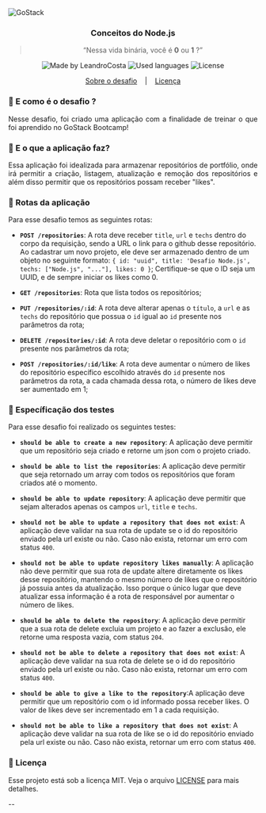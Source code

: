 <img alt="GoStack" src="https://storage.googleapis.com/golden-wind/bootcamp-gostack/header-desafios.png" />

<h3 align="center">
  Conceitos do Node.js
</h3>
<blockquote><p align="center">“Nessa vida binária, você é <strong>0</strong> ou <strong>1</strong> ?”</blockquote>

<p align="center">
    <img alt="Made by LeandroCosta" src="https://img.shields.io/badge/Made%20by-Leandro%20Costa-brightgreen">
    <img alt="Used languages" src="https://img.shields.io/github/languages/count/leealvescosta/gostack-node">
  <img alt="License" src="https://img.shields.io/badge/license-MIT-%2304D361">
</p>

<p align="center">
  <a href="#rocket-sobre-o-desafio">Sobre o desafio</a>
  &nbsp;&nbsp;&nbsp;|&nbsp;&nbsp;&nbsp;
  <a href="#memo-licença">Licença</a>
</p>

### :rocket: E como é o desafio ?

<p align="justify">Nesse desafio, foi criado uma aplicação com a finalidade de treinar o que foi aprendido no GoStack Bootcamp!</p>

### :information_desk_person: E o que a aplicação faz?

<p align="justify">Essa aplicação foi idealizada para armazenar repositórios de portfólio, onde irá permitir a criação, listagem, atualização e remoção dos repositórios e além disso permitir que os repositórios possam receber "likes".</p>


### :round_pushpin: Rotas da aplicação
Para esse desafio temos as seguintes rotas:

- **`POST /repositories`**: A rota deve receber `title`, `url` e `techs` dentro do corpo da requisição, sendo a URL o link para o github desse repositório. Ao cadastrar um novo projeto, ele deve ser armazenado dentro de um objeto no seguinte formato: `{ id: "uuid", title: 'Desafio Node.js', techs: ["Node.js", "..."], likes: 0 }`; Certifique-se que o ID seja um UUID, e de sempre iniciar os likes como 0.

- **`GET /repositories`**: Rota que lista todos os repositórios;

- **`PUT /repositories/:id`**: A rota deve alterar apenas o `título`, a `url` e as `techs` do repositório que possua o `id` igual ao `id` presente nos parâmetros da rota;

- **`DELETE /repositories/:id`**: A rota deve deletar o repositório com o `id` presente nos parâmetros da rota;

- **`POST /repositories/:id/like`**: A rota deve aumentar o número de likes do repositório específico escolhido através do `id` presente nos parâmetros da rota, a cada chamada dessa rota, o número de likes deve ser aumentado em 1;

### :construction: Específicação dos testes

Para esse desafio foi realizado os seguintes testes:

- **`should be able to create a new repository`**: A aplicação deve permitir que um repositório seja criado e retorne um json com o projeto criado.

- **`should be able to list the repositories`**: A aplicação deve permitir que seja retornado um array com todos os repositórios que foram criados até o momento.

- **`should be able to update repository`**: A aplicação deve permitir que sejam alterados apenas os campos `url`, `title` e `techs`.

- **`should not be able to update a repository that does not exist`**: A aplicação deve validar na sua rota de update se o id do repositório enviado pela url existe ou não. Caso não exista, retornar um erro com status `400`.

- **`should not be able to update repository likes manually`**: A aplicação não deve permitir que sua rota de update altere diretamente os likes desse repositório, mantendo o mesmo número de likes que o repositório já possuia antes da atualização. Isso porque o único lugar que deve atualizar essa informação é a rota de responsável por aumentar o número de likes.

- **`should be able to delete the repository`**: A aplicação deve permitir que a sua rota de delete excluia um projeto e ao fazer a exclusão, ele retorne uma resposta vazia, com status `204`.

- **`should not be able to delete a repository that does not exist`**: A aplicação deve validar na sua rota de delete se o id do repositório enviado pela url existe ou não. Caso não exista, retornar um erro com status `400`.

- **`should be able to give a like to the repository`**:A aplicação deve permitir que um repositório com o id informado possa receber likes. O valor de likes deve ser incrementado em 1 a cada requisição.

- **`should not be able to like a repository that does not exist`**: A aplicação deve validar na sua rota de like se o id do repositório enviado pela url existe ou não. Caso não exista, retornar um erro com status `400`.

### :memo: Licença

Esse projeto está sob a licença MIT. Veja o arquivo [LICENSE](LICENSE.md) para mais detalhes.


--
